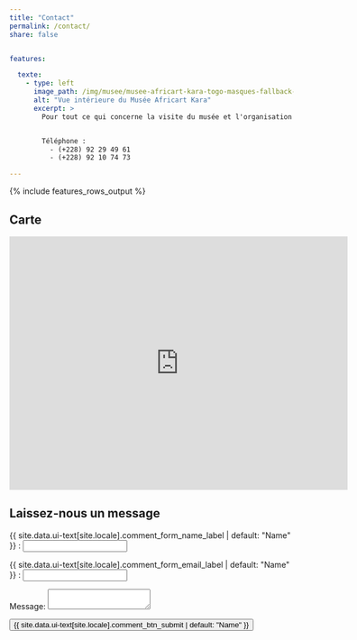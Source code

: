 ```yaml
---
title: "Contact"
permalink: /contact/
share: false


features:

  texte:
    - type: left
      image_path: /img/musee/musee-africart-kara-togo-masques-fallback-teaset-500x300.jpg
      alt: "Vue intérieure du Musée Africart Kara"
      excerpt: >
        Pour tout ce qui concerne la visite du musée et l'organisation de votre venue dans la région de Kara, n’hésitez pas à nous appeler ou à nous laisser un message.


        Téléphone :
          - (+228) 92 29 49 61
          - (+228) 92 10 74 73

---
```

{% include features_rows_output %}

## Carte
<iframe src="https://www.google.com/maps/embed?pb=!1m14!1m8!1m3!1d11128.270301796252!2d1.1960242884454415!3d9.55748502636023!3m2!1i1024!2i768!4f13.1!3m3!1m2!1s0x0%3A0xbe81ab4f10a5ec57!2sMus%C3%A9e+Africart!5e0!3m2!1sen!2sfr!4v1565075527368!5m2!1sen!2sfr" width="600" height="450" frameborder="0" style="border:0" allowfullscreen></iframe>

## Laissez-nous un message

<form name="contact" method="POST" data-netlify="true" netlify data-netlify-recaptcha="false" action="/contact-success/" netlify-honeypot="bot-field">
  <p>
    <label>{{ site.data.ui-text[site.locale].comment_form_name_label | default: "Name" }} : <input type="text" name="name" /></label>
  </p>
  <p>
    <label>{{ site.data.ui-text[site.locale].comment_form_email_label | default: "Name" }} : <input type="email" name="email" /></label>
  </p>
  <p>
    <label>Message: <textarea name="message"></textarea></label>
  </p>
  <p style="display:none;">
    <label>Don’t fill this out: <input name="bot-field"></label>
  </p>
  <p>
    <button type="submit">{{ site.data.ui-text[site.locale].comment_btn_submit | default: "Name" }}</button>
  </p>
</form>
